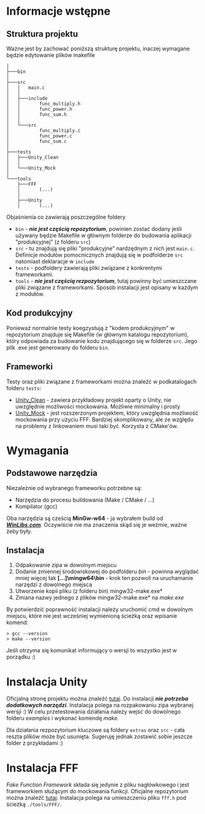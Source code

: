 # Informacje wstępne 
Struktura projektu
---
Ważne jest by zachować poniższą strukturę projektu, inaczej wymagane będzie edytowanie plików makefile
```
│       
├───bin
│
├───src
│   │   main.c
│   │
│   ├───include
│   │       func_multiply.h
│   │       func_power.h
│   │       func_sum.h
│   │
│   └───src
│           func_multiply.c
│           func_power.c
│           func_sum.c
│
├───tests
│   ├───Unity_Clean
│   │
│   └───Unity_Mock
│
└───tools
    ├───FFF
    │       (...)
    │
    ├───Unity
    │       (...)
```

Objaśnienia co zawierają poszczególne foldery
 - `bin` - ***nie jest częścią repozytorium***, powinien zostać dodany jeśli używany będzie Makefile w głównym folderze do budowania aplikacji "produkcyjnej" (z folderu `src`)
 - `src` - tu znajdują się pliki "produkcyjne" nardzędnym z nich jest `main.c`. Definicje modułów pomocnicznych znajdują się w podfolderze `src` natomiast deklaracje w `include`
 - `tests` - podfoldery zawierają pliki związane z konkrentymi frameworkami. 
 - `tools` - ***nie jest częścią rezpozytorium***, tutaj powinny być umieszczane pliki związane z frameworkami. Sposób instalacji jest opisany w każdym z modułów.

Kod produkcyjny
---
Ponieważ normalnie testy koegzystują z "kodem produkcyjnym" w repozytorium znajduje się Makefile (w głównym katalogu repozytorium), który odpowiada za budowanie kodu znajdującego się w folderze `src`. Jego plik .exe jest generowany do folderu `bin`.

Frameworki
---
Testy oraz pliki związane z frameworkami można znaleźć w podkatalogach folderu `tests`:
- [Unity_Clean](./tests/Unity_Clean/Readme.md#informacje-wstępne) - zawiera przykładowy projekt oparty o Unity, nie uwzględnie możliwości mockowania. Możliwie minimalny i prosty
- [Unity_Mock](./tests/Unity_Mock/Readme.md#informacje-wstępne) - jest rozszerzonym projektem, który uwzględnia możliwość mockowania przy użyciu  FFF. Bardziej skomplikowany, ale ze względu na problemy z linkowaniem musi taki być. Korzysta z CMake'ów.

# Wymagania
Podstawowe narzędzia
---
Niezależnie od wybranego frameworku potrzebne są:
- Narzędzia do procesu buildowania (Make / CMake / $\dots$)
- Kompilator (gcc) 

Oba narzędzia są cześcią **MinGw-w64** - ja wybrałem build od [***WinLibs.com***](https://winlibs.com/). Oczywiście nie ma znaczenia skąd się je weźmie, ważne żeby były.

Instalacja
---

1. Odpakowanie zipa w dowolnym miejscu
2. Dodanie zmiennej środowiskowej do podfolderu *bin* - powinna wyglądać mniej więcej tak **[...]\mingw64\bin** - krok ten pozwoli na uruchamanie narzędzi z dowolnego miejsca
3. Utworzenie kopii pliku (z folderu bin) mingw32-make.exe*
4. Zmiana nazwy jednego z plików mingw32-make.exe* na *make.exe*

By potwierdzić poprawność instalacji należy uruchomić cmd w dowolnym miejscu, które nie jest wcześniej wymienioną ścieżką oraz wpisanie komend:
```
> gcc --version
> make --version
```
Jeśli otrzyma się komunikat informujący o wersji to wszystko jest w porządku :)

# Instalacja Unity 
Oficjalną stronę projektu można znaleźć [tutaj](https://www.throwtheswitch.org/unity). Do instalacji ***nie potrzeba dodatkowych narzędzi***. Instalacja polega na rozpakowaniu zipa wybranej wersji :) W celu przetestowania działania należy wejść do dowolnego folderu *examples* i wykonać komendę *make*. 

Dla działania rezpozytorium kluczowe są foldery `extras` oraz `src` - cała reszta plików może być usunięta. Sugeruję jednak zostawić sobie jeszcze folder z przykładami :)

# Instalacja FFF
*Fake Function Framework* składa się jedynie z pliku nagłówkowego i jest frameworkiem służącym do mockowania funkcji. Oficjalne repozytorium można znaleźć [tutaj](https://github.com/meekrosoft/fff). Instalacja polega na umieszczeniu pliku `fff.h` pod ścieżką `./tools/FFF/`. 